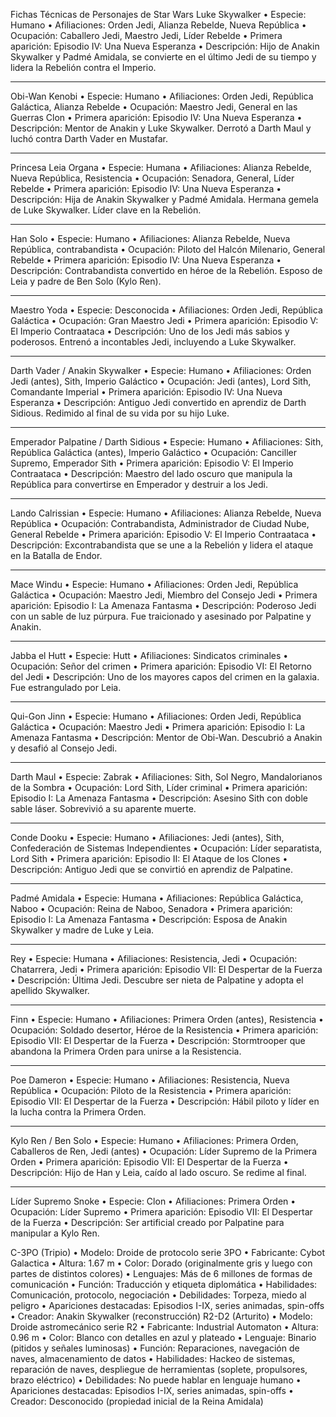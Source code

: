 Fichas Técnicas de Personajes de Star Wars
Luke Skywalker
•	Especie: Humano
•	Afiliaciones: Orden Jedi, Alianza Rebelde, Nueva República
•	Ocupación: Caballero Jedi, Maestro Jedi, Líder Rebelde
•	Primera aparición: Episodio IV: Una Nueva Esperanza
•	Descripción: Hijo de Anakin Skywalker y Padmé Amidala, se convierte en el último Jedi de su tiempo y lidera la Rebelión contra el Imperio.
________________________________________
Obi-Wan Kenobi
•	Especie: Humano
•	Afiliaciones: Orden Jedi, República Galáctica, Alianza Rebelde
•	Ocupación: Maestro Jedi, General en las Guerras Clon
•	Primera aparición: Episodio IV: Una Nueva Esperanza
•	Descripción: Mentor de Anakin y Luke Skywalker. Derrotó a Darth Maul y luchó contra Darth Vader en Mustafar.
________________________________________
Princesa Leia Organa
•	Especie: Humana
•	Afiliaciones: Alianza Rebelde, Nueva República, Resistencia
•	Ocupación: Senadora, General, Líder Rebelde
•	Primera aparición: Episodio IV: Una Nueva Esperanza
•	Descripción: Hija de Anakin Skywalker y Padmé Amidala. Hermana gemela de Luke Skywalker. Líder clave en la Rebelión.
________________________________________
Han Solo
•	Especie: Humano
•	Afiliaciones: Alianza Rebelde, Nueva República, contrabandista
•	Ocupación: Piloto del Halcón Milenario, General Rebelde
•	Primera aparición: Episodio IV: Una Nueva Esperanza
•	Descripción: Contrabandista convertido en héroe de la Rebelión. Esposo de Leia y padre de Ben Solo (Kylo Ren).
________________________________________
Maestro Yoda
•	Especie: Desconocida
•	Afiliaciones: Orden Jedi, República Galáctica
•	Ocupación: Gran Maestro Jedi
•	Primera aparición: Episodio V: El Imperio Contraataca
•	Descripción: Uno de los Jedi más sabios y poderosos. Entrenó a incontables Jedi, incluyendo a Luke Skywalker.
________________________________________
Darth Vader / Anakin Skywalker
•	Especie: Humano
•	Afiliaciones: Orden Jedi (antes), Sith, Imperio Galáctico
•	Ocupación: Jedi (antes), Lord Sith, Comandante Imperial
•	Primera aparición: Episodio IV: Una Nueva Esperanza
•	Descripción: Antiguo Jedi convertido en aprendiz de Darth Sidious. Redimido al final de su vida por su hijo Luke.
________________________________________
Emperador Palpatine / Darth Sidious
•	Especie: Humano
•	Afiliaciones: Sith, República Galáctica (antes), Imperio Galáctico
•	Ocupación: Canciller Supremo, Emperador Sith
•	Primera aparición: Episodio V: El Imperio Contraataca
•	Descripción: Maestro del lado oscuro que manipula la República para convertirse en Emperador y destruir a los Jedi.
________________________________________
Lando Calrissian
•	Especie: Humano
•	Afiliaciones: Alianza Rebelde, Nueva República
•	Ocupación: Contrabandista, Administrador de Ciudad Nube, General Rebelde
•	Primera aparición: Episodio V: El Imperio Contraataca
•	Descripción: Excontrabandista que se une a la Rebelión y lidera el ataque en la Batalla de Endor.
________________________________________
Mace Windu
•	Especie: Humano
•	Afiliaciones: Orden Jedi, República Galáctica
•	Ocupación: Maestro Jedi, Miembro del Consejo Jedi
•	Primera aparición: Episodio I: La Amenaza Fantasma
•	Descripción: Poderoso Jedi con un sable de luz púrpura. Fue traicionado y asesinado por Palpatine y Anakin.
________________________________________
Jabba el Hutt
•	Especie: Hutt
•	Afiliaciones: Sindicatos criminales
•	Ocupación: Señor del crimen
•	Primera aparición: Episodio VI: El Retorno del Jedi
•	Descripción: Uno de los mayores capos del crimen en la galaxia. Fue estrangulado por Leia.
________________________________________
Qui-Gon Jinn
•	Especie: Humano
•	Afiliaciones: Orden Jedi, República Galáctica
•	Ocupación: Maestro Jedi
•	Primera aparición: Episodio I: La Amenaza Fantasma
•	Descripción: Mentor de Obi-Wan. Descubrió a Anakin y desafió al Consejo Jedi.
________________________________________
Darth Maul
•	Especie: Zabrak
•	Afiliaciones: Sith, Sol Negro, Mandalorianos de la Sombra
•	Ocupación: Lord Sith, Líder criminal
•	Primera aparición: Episodio I: La Amenaza Fantasma
•	Descripción: Asesino Sith con doble sable láser. Sobrevivió a su aparente muerte.
________________________________________
Conde Dooku
•	Especie: Humano
•	Afiliaciones: Jedi (antes), Sith, Confederación de Sistemas Independientes
•	Ocupación: Líder separatista, Lord Sith
•	Primera aparición: Episodio II: El Ataque de los Clones
•	Descripción: Antiguo Jedi que se convirtió en aprendiz de Palpatine.
________________________________________
Padmé Amidala
•	Especie: Humana
•	Afiliaciones: República Galáctica, Naboo
•	Ocupación: Reina de Naboo, Senadora
•	Primera aparición: Episodio I: La Amenaza Fantasma
•	Descripción: Esposa de Anakin Skywalker y madre de Luke y Leia.
________________________________________
Rey
•	Especie: Humana
•	Afiliaciones: Resistencia, Jedi
•	Ocupación: Chatarrera, Jedi
•	Primera aparición: Episodio VII: El Despertar de la Fuerza
•	Descripción: Última Jedi. Descubre ser nieta de Palpatine y adopta el apellido Skywalker.
________________________________________
Finn
•	Especie: Humano
•	Afiliaciones: Primera Orden (antes), Resistencia
•	Ocupación: Soldado desertor, Héroe de la Resistencia
•	Primera aparición: Episodio VII: El Despertar de la Fuerza
•	Descripción: Stormtrooper que abandona la Primera Orden para unirse a la Resistencia.
________________________________________
Poe Dameron
•	Especie: Humano
•	Afiliaciones: Resistencia, Nueva República
•	Ocupación: Piloto de la Resistencia
•	Primera aparición: Episodio VII: El Despertar de la Fuerza
•	Descripción: Hábil piloto y líder en la lucha contra la Primera Orden.
________________________________________
Kylo Ren / Ben Solo
•	Especie: Humano
•	Afiliaciones: Primera Orden, Caballeros de Ren, Jedi (antes)
•	Ocupación: Líder Supremo de la Primera Orden
•	Primera aparición: Episodio VII: El Despertar de la Fuerza
•	Descripción: Hijo de Han y Leia, caído al lado oscuro. Se redime al final.
________________________________________
Líder Supremo Snoke
•	Especie: Clon
•	Afiliaciones: Primera Orden
•	Ocupación: Líder Supremo
•	Primera aparición: Episodio VII: El Despertar de la Fuerza
•	Descripción: Ser artificial creado por Palpatine para manipular a Kylo Ren.

C-3PO (Tripio)
•	Modelo: Droide de protocolo serie 3PO
•	Fabricante: Cybot Galactica
•	Altura: 1.67 m
•	Color: Dorado (originalmente gris y luego con partes de distintos colores)
•	Lenguajes: Más de 6 millones de formas de comunicación
•	Función: Traducción y etiqueta diplomática
•	Habilidades: Comunicación, protocolo, negociación
•	Debilidades: Torpeza, miedo al peligro
•	Apariciones destacadas: Episodios I-IX, series animadas, spin-offs
•	Creador: Anakin Skywalker (reconstrucción)
R2-D2 (Arturito)
•	Modelo: Droide astromecánico serie R2
•	Fabricante: Industrial Automaton
•	Altura: 0.96 m
•	Color: Blanco con detalles en azul y plateado
•	Lenguaje: Binario (pitidos y señales luminosas)
•	Función: Reparaciones, navegación de naves, almacenamiento de datos
•	Habilidades: Hackeo de sistemas, reparación de naves, despliegue de herramientas (soplete, propulsores, brazo eléctrico)
•	Debilidades: No puede hablar en lenguaje humano
•	Apariciones destacadas: Episodios I-IX, series animadas, spin-offs
•	Creador: Desconocido (propiedad inicial de la Reina Amidala)

